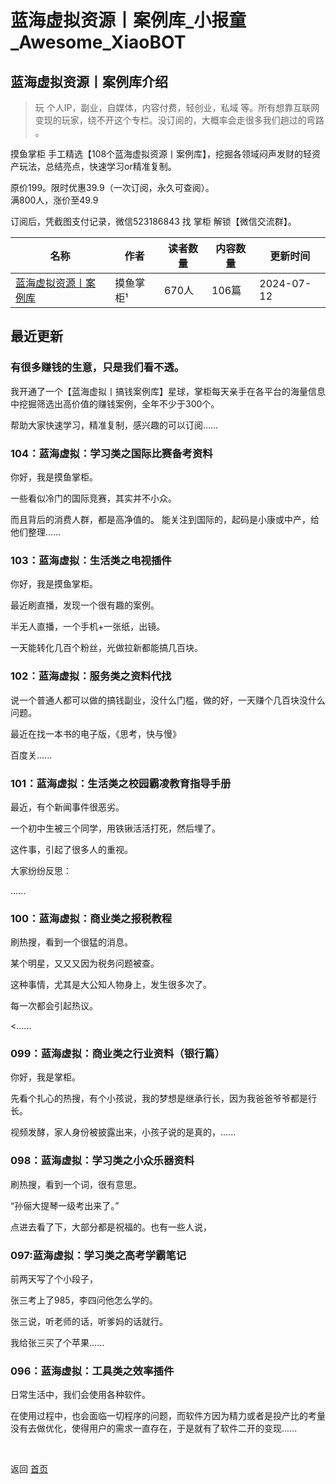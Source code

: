 # 蓝海虚拟资源丨案例库_小报童_Awesome_XiaoBOT

## 蓝海虚拟资源丨案例库介绍
> 玩 个人IP，副业，自媒体，内容付费，轻创业，私域 等。所有想靠互联网变现的玩家，绕不开这个专栏。没订阅的，大概率会走很多我们趟过的弯路 。    
    
摸鱼掌柜 手工精选【108个蓝海虚拟资源丨案例库】，挖掘各领域闷声发财的轻资产玩法，总结亮点，快速学习or精准复制。    
    
原价199。限时优惠39.9（一次订阅，永久可查阅）。    
满800人，涨价至49.9    
    
订阅后，凭截图支付记录，微信523186843 找 掌柜 解锁【微信交流群】。  
  


|名称|作者|读者数量|内容数量|更新时间|
|---|---|---|---|---|
|[蓝海虚拟资源丨案例库](https://xiaobot.net/p/lh23001?refer=0b133df9-27dc-423b-8101-639049001c13)|摸鱼掌柜¹|670人|106篇|2024-07-12|

## 最近更新
### 有很多赚钱的生意，只是我们看不透。

我开通了一个【蓝海虚拟丨搞钱案例库】星球，掌柜每天亲手在各平台的海量信息中挖掘筛选出高价值的赚钱案例，全年不少于300个。

帮助大家快速学习，精准复制，感兴趣的可以订阅......

### 104：蓝海虚拟：学习类之国际比赛备考资料

你好，我是摸鱼掌柜。

一些看似冷门的国际竞赛，其实并不小众。

而且背后的消费人群，都是高净值的。 能关注到国际的，起码是小康或中产，给他们整理......

### 103：蓝海虚拟：生活类之电视插件

你好，我是摸鱼掌柜。

最近刷直播，发现一个很有趣的案例。

半无人直播，一个手机+一张纸，出镜。

一天能转化几百个粉丝，光做拉新都能搞几百块。

### 102：蓝海虚拟：服务类之资料代找

说一个普通人都可以做的搞钱副业，没什么门槛，做的好，一天赚个几百块没什么问题。

最近在找一本书的电子版，《思考，快与慢》

百度关......

### 101：蓝海虚拟：生活类之校园霸凌教育指导手册

最近，有个新闻事件很恶劣。

一个初中生被三个同学，用铁锹活活打死，然后埋了。

这件事，引起了很多人的重视。

大家纷纷反思：

......

### 100：蓝海虚拟：商业类之报税教程

刷热搜，看到一个很猛的消息。

某个明星，又又又因为税务问题被查。

这种事情，尤其是大公知人物身上，发生很多次了。

每一次都会引起热议。

<......

### 099：蓝海虚拟：商业类之行业资料（银行篇）

你好，我是掌柜。

先看个扎心的热搜，有个小孩说，我的梦想是继承行长，因为我爸爸爷爷都是行长。

视频发酵，家人身份被披露出来，小孩子说的是真的，......

### 098：蓝海虚拟：学习类之小众乐器资料

刷热搜，看到一个词，很有意思。

“孙俪大提琴一级考出来了。”

点进去看了下，大部分都是祝福的。也有一些人说，

### 097:蓝海虚拟：学习类之高考学霸笔记

前两天写了个小段子，

张三考上了985，李四问他怎么学的。

张三说，听老师的话，听爹妈的话就行。

我给张三买了个苹果......

### 096：蓝海虚拟：工具类之效率插件

日常生活中，我们会使用各种软件。

在使用过程中，也会面临一切程序的问题，而软件方因为精力或者是投产比的考量没有去做优化，使得用户的需求一直存在，于是就有了软件二开的变现......


<a href="https://github.com/Reno9527/awesome-xiaobot" style="color: white; text-decoration: none;">awesome-xiaobot</a>

返回 [首页](../README.md)
